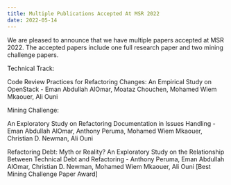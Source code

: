 ```yaml
---
title: Multiple Publications Accepted At MSR 2022
date: 2022-05-14
---
```


We are pleased to announce that we have multiple papers accepted at MSR 2022. The accepted papers include one full research paper and two mining challenge papers.

Technical Track:

Code Review Practices for Refactoring Changes: An Empirical Study on OpenStack - Eman Abdullah AlOmar, Moataz Chouchen, Mohamed Wiem Mkaouer, Ali Ouni


Mining Challenge:

An Exploratory Study on Refactoring Documentation in Issues Handling - 
Eman Abdullah AlOmar, Anthony Peruma, Mohamed Wiem Mkaouer, Christian D. Newman, Ali Ouni

Refactoring Debt: Myth or Reality? An Exploratory Study on the Relationship Between Technical Debt and Refactoring - 
Anthony Peruma, Eman Abdullah AlOmar, Christian D. Newman, Mohamed Wiem Mkaouer, Ali Ouni
[Best Mining Challenge Paper Award]
